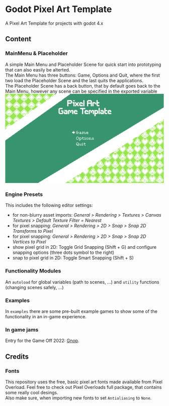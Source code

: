 # Godot Pixel Art Template
A Pixel Art Template for projects with godot 4.x

## Content
### MainMenu & Placeholder
A simple Main Menu and Placeholder Scene for quick start into prototyping that can also easily be alterted. <br>
The Main Menu has three buttons: Game, Options and Quit, where the first two load the Placeholder 
Scene and the last quits the applications. <br>
The Placeholder Scene has a back button, that by default goes back to the Main Menu, however any 
scene can be specified in the exported variable <br>
![Main Menu GIF](./readme/main-menu-mockup.gif)

### Engine Presets
This includes the following editor settings:
- for non-blurry asset imports: *General > Rendering > Textures > Canvas Textures > Default Texture Filter = Nearest*
- for pixel snapping: *General > Rendering > 2D > Snap > Snap 2D Transforms to Pixel*
- for pixel snapping: *General > Rendering > 2D > Snap > Snap 2D Vertices to Pixel*
- show pixel grid in 2D: Toggle Grid Snapping (Shift + G) and configure snapping options (three dots symbol to the right) 
- snap to pixel grid in 2D: Toggle Smart Snapping (Shift + S)

### Functionality Modules
An `autoload` for global variables (path to scenes, ...) and `utility` functions (changing scenes safely, ...) <br>

### Examples
In `examples` there are some pre-built example games to show some of the functionality in an in-game experience.

### In game jams
Entry for the Game Off 2022: [Gnop](https://glennorous.itch.io/gnop).

## Credits

### Fonts
This repository uses the free, basic pixel art fonts made available from Pixel Overload. Feel free to check out Pixel Overloads full package,
that contains some really cool desings. <br>
Also make sure, when importing new fonts to set `Antialiasing` to `None`.
